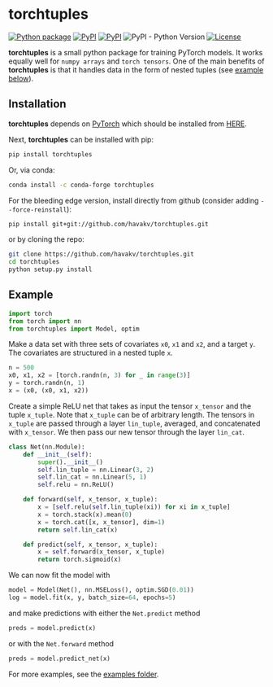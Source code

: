 # torchtuples 

[![Python package](https://github.com/havakv/torchtuples/workflows/Python%20package/badge.svg)](https://github.com/havakv/torchtuples/actions)
[![PyPI](https://img.shields.io/pypi/v/torchtuples.svg)](https://pypi.org/project/torchtuples/)
[![PyPI](https://anaconda.org/conda-forge/torchtuples/badges/version.svg)](https://anaconda.org/conda-forge/torchtuples)
![PyPI - Python Version](https://img.shields.io/pypi/pyversions/torchtuples.svg)
[![License](https://img.shields.io/badge/License-BSD%202--Clause-orange.svg)](https://github.com/havakv/torchtuples/blob/master/LICENSE)

**torchtuples** is a small python package for training PyTorch models.
It works equally well for `numpy arrays` and `torch tensors`.
One of the main benefits of **torchtuples** is that it handles data in the form of nested tuples (see [example below](#example)).


## Installation

**torchtuples** depends on [PyTorch](https://pytorch.org/get-started/locally/) which should be installed from [HERE](https://pytorch.org/get-started/locally/).

Next, **torchtuples** can be installed with pip:
```bash
pip install torchtuples
```
Or, via conda:
```bash
conda install -c conda-forge torchtuples
```
For the bleeding edge version, install directly from github (consider adding `--force-reinstall`):
```bash
pip install git+git://github.com/havakv/torchtuples.git
```
or by cloning the repo:
```bash
git clone https://github.com/havakv/torchtuples.git
cd torchtuples
python setup.py install
```

## Example

```python
import torch
from torch import nn
from torchtuples import Model, optim
```
Make a data set with three sets of covariates `x0`, `x1` and `x2`, and a target `y`.
The covariates are structured in a nested tuple `x`.
```python
n = 500
x0, x1, x2 = [torch.randn(n, 3) for _ in range(3)]
y = torch.randn(n, 1)
x = (x0, (x0, x1, x2))
```
Create a simple ReLU net that takes as input the tensor `x_tensor` and the tuple `x_tuple`. Note that `x_tuple` can be of arbitrary length. The tensors in `x_tuple` are passed through a layer `lin_tuple`, averaged, and concatenated with `x_tensor`.
We then pass our new tensor through the layer `lin_cat`.
```python
class Net(nn.Module):
    def __init__(self):
        super().__init__()
        self.lin_tuple = nn.Linear(3, 2)
        self.lin_cat = nn.Linear(5, 1)
        self.relu = nn.ReLU()

    def forward(self, x_tensor, x_tuple):
        x = [self.relu(self.lin_tuple(xi)) for xi in x_tuple]
        x = torch.stack(x).mean(0)
        x = torch.cat([x, x_tensor], dim=1)
        return self.lin_cat(x)

    def predict(self, x_tensor, x_tuple):
        x = self.forward(x_tensor, x_tuple)
        return torch.sigmoid(x)
```

We can now fit the model with
```python
model = Model(Net(), nn.MSELoss(), optim.SGD(0.01))
log = model.fit(x, y, batch_size=64, epochs=5)
```
and make predictions with either the `Net.predict` method
```python
preds = model.predict(x)
```
or with the `Net.forward` method
```python
preds = model.predict_net(x)
```

For more examples, see the [examples folder](https://github.com/havakv/torchtuples/tree/master/examples).
